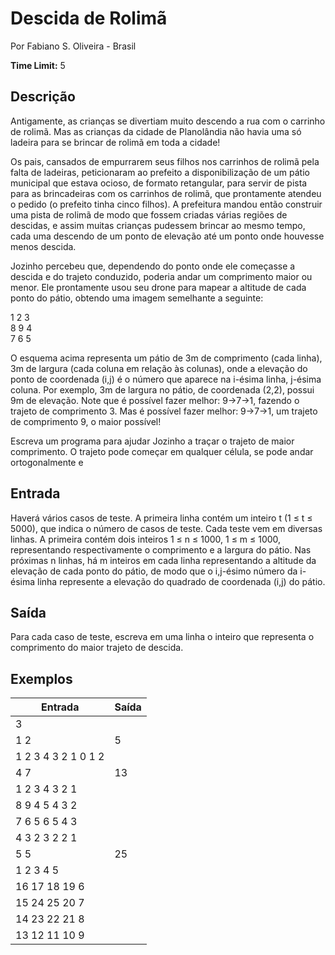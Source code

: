 # Descida de Rolimã

Por Fabiano S. Oliveira - Brasil

**Time Limit:** 5

## Descrição

Antigamente, as crianças se divertiam muito descendo a rua com o carrinho de rolimã. Mas as crianças da cidade de Planolândia não havia uma só ladeira para se brincar de rolimã em toda a cidade!

Os pais, cansados de empurrarem seus filhos nos carrinhos de rolimã pela falta de ladeiras, peticionaram ao prefeito a disponibilização de um pátio municipal que estava ocioso, de formato retangular, para servir de pista para as brincadeiras com os carrinhos de rolimã, que prontamente atendeu o pedido (o prefeito tinha cinco filhos). A prefeitura mandou então construir uma pista de rolimã de modo que fossem criadas várias regiões de descidas, e assim muitas crianças pudessem brincar ao mesmo tempo, cada uma descendo de um ponto de elevação até um ponto onde houvesse menos descida.

Jozinho percebeu que, dependendo do ponto onde ele começasse a descida e do trajeto conduzido, poderia andar um comprimento maior ou menor. Ele prontamente usou seu drone para mapear a altitude de cada ponto do pátio, obtendo uma imagem semelhante a seguinte:

1 2 3  
8 9 4  
7 6 5  

O esquema acima representa um pátio de 3m de comprimento (cada linha), 3m de largura (cada coluna em relação às colunas), onde a elevação do ponto de coordenada (i,j) é o número que aparece na i-ésima linha, j-ésima coluna. Por exemplo, 3m de largura no pátio, de coordenada (2,2), possui 9m de elevação. Note que é possível fazer melhor: 9→7→1, fazendo o trajeto de comprimento 3. Mas é possível fazer melhor: 9→7→1, um trajeto de comprimento 9, o maior possível!

Escreva um programa para ajudar Jozinho a traçar o trajeto de maior comprimento. O trajeto pode começar em qualquer célula, se pode andar ortogonalmente e

## Entrada

Haverá vários casos de teste. A primeira linha contém um inteiro t (1 ≤ t ≤ 5000), que indica o número de casos de teste. Cada teste vem em diversas linhas. A primeira contém dois inteiros 1 ≤ n ≤ 1000, 1 ≤ m ≤ 1000, representando respectivamente o comprimento e a largura do pátio. Nas próximas n linhas, há m inteiros em cada linha representando a altitude da elevação de cada ponto do pátio, de modo que o i,j-ésimo número da i-ésima linha represente a elevação do quadrado de coordenada (i,j) do pátio.

## Saída

Para cada caso de teste, escreva em uma linha o inteiro que representa o comprimento do maior trajeto de descida.

## Exemplos

| Entrada                 | Saída |
|-------------------------|-------|
| 3                       |       |
| 1 2                     | 5     |
| 1 2 3 4 3 2 1 0 1 2     |       |
| 4 7                     | 13    |
| 1 2 3 4 3 2 1           |       |
| 8 9 4 5 4 3 2           |       |
| 7 6 5 6 5 4 3           |       |
| 4 3 2 3 2 2 1           |       |
| 5 5                     | 25    |
| 1 2 3 4 5               |       |
| 16 17 18 19 6           |       |
| 15 24 25 20 7           |       |
| 14 23 22 21 8           |       |
| 13 12 11 10 9           |       |
